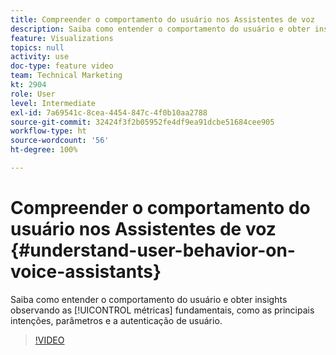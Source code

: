 ```yaml
---
title: Compreender o comportamento do usuário nos Assistentes de voz
description: Saiba como entender o comportamento do usuário e obter insights observando as métricas fundamentais, como as principais intenções, parâmetros e a autenticação de usuário.
feature: Visualizations
topics: null
activity: use
doc-type: feature video
team: Technical Marketing
kt: 2904
role: User
level: Intermediate
exl-id: 7a69541c-8cea-4454-847c-4f0b10aa2788
source-git-commit: 32424f3f2b05952fe4df9ea91dcbe51684cee905
workflow-type: ht
source-wordcount: '56'
ht-degree: 100%

---
```


# Compreender o comportamento do usuário nos Assistentes de voz {#understand-user-behavior-on-voice-assistants}

Saiba como entender o comportamento do usuário e obter insights observando as [!UICONTROL métricas] fundamentais, como as principais intenções, parâmetros e a autenticação de usuário.

>[!VIDEO](https://video.tv.adobe.com/v/27227/?quality=9)
